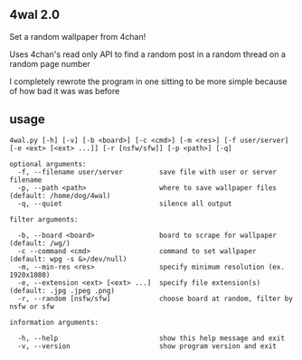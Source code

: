 ## 4wal 2.0

Set a random wallpaper from 4chan!

Uses 4chan's read only API to find a random post in a random thread on a random page number

I completely rewrote the program in one sitting to be more simple because of how bad it was was before

## usage
```
4wal.py [-h] [-v] [-b <board>] [-c <cmd>] [-m <res>] [-f user/server] [-e <ext> [<ext> ...]] [-r [nsfw/sfw]] [-p <path>] [-q]

optional arguments:
  -f, --filename user/server         save file with user or server filename
  -p, --path <path>                  where to save wallpaper files (default: /home/dog/4wal)
  -q, --quiet                        silence all output

filter arguments:

  -b, --board <board>                board to scrape for wallpaper (default: /wg/)
  -c --command <cmd>                 command to set wallpaper (default: wpg -s &>/dev/null)
  -m, --min-res <res>                specify minimum resolution (ex. 1920x1080)
  -e, --extension <ext> [<ext> ...]  specify file extension(s) (default: .jpg .jpeg .png)
  -r, --random [nsfw/sfw]            choose board at random, filter by nsfw or sfw

information arguments:

  -h, --help                         show this help message and exit
  -v, --version                      show program version and exit

```
